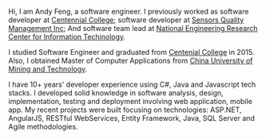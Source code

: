 
Hi, I am Andy Feng, a software engineer. I previously worked as software developer at [Centennial College](https://www.centennialcollege.ca); software developer at [Sensors Quality Management Inc](http://www.sqm.ca); And software team lead at [National Engineering Research Center for Information Techinology](http://www.nercita.org.cn/English/).

I studied Software Engineer and graduated from [Centenial College](https://www.centennialcollege.ca) in 2015. Also, I obtained Master of Computer Applications from [China University of Mining and Technology](https://en.wikipedia.org/wiki/China_University_of_Mining_and_Technology). 

I have 10+ years' developer experience using C#, Java and Javascript tech stacks. I developed solid knowledge in software analysis, design, implementation, testing and deployment involving web application, mobile app. My recent projects were built focusing on technologies: ASP.NET, AngularJS, RESTful WebServices, Entity Framework, Java, SQL Server and Agile methodologies.

